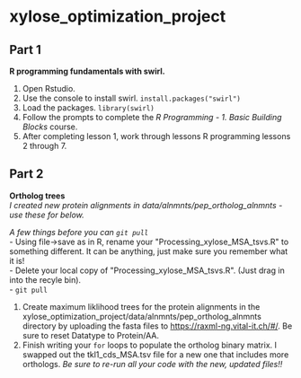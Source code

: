 # xylose_optimization_project

## Part 1
**R programming fundamentals with swirl.**

1. Open Rstudio. 
2. Use the console to install swirl. 
`install.packages("swirl")`  
3. Load the packages. 
`library(swirl)`  
4. Follow the prompts to complete the *R Programming - 1. Basic Building Blocks* course. 
5. After completing lesson 1, work through lessons R programming lessons 2 through 7. 

## Part 2
**Ortholog trees**  
*I created new protein alignments in data/alnmnts/pep_ortholog_alnmnts - use these for below.* 

*A few things before you can `git pull`*  
         - Using file->save as in R, rename your "Processing_xylose_MSA_tsvs.R" to something different. It can be anything, just make sure you            remember what it is!  
         - Delete your local copy of "Processing_xylose_MSA_tsvs.R". (Just drag in into the recyle bin).  
         - `git pull`   
  
1. Create maximum liklihood trees for the protein alignments in the xylose_optimization_project/data/alnmnts/pep_ortholog_alnmnts directory by uploading the fasta files to https://raxml-ng.vital-it.ch/#/. Be sure to reset Datatype to Protein/AA.  
2. Finish writing your `for` loops to populate the ortholog binary matrix. I swapped out the tkl1_cds_MSA.tsv file for a new one that includes more orthologs. *Be sure to re-run all your code with the new, updated files!!* 
 

